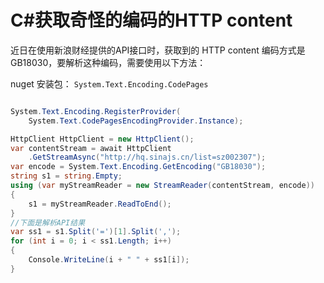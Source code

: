 # C#获取奇怪的编码的HTTP content

近日在使用新浪财经提供的API接口时，获取到的 HTTP content 编码方式是 GB18030，要解析这种编码，需要使用以下方法：

nuget 安装包： `System.Text.Encoding.CodePages`



```c#

System.Text.Encoding.RegisterProvider(
    System.Text.CodePagesEncodingProvider.Instance);

HttpClient HttpClient = new HttpClient();
var contentStream = await HttpClient
    .GetStreamAsync("http://hq.sinajs.cn/list=sz002307");
var encode = System.Text.Encoding.GetEncoding("GB18030");
string s1 = string.Empty;
using (var myStreamReader = new StreamReader(contentStream, encode))
{
    s1 = myStreamReader.ReadToEnd();
}
//下面是解析API结果
var ss1 = s1.Split('=')[1].Split(',');
for (int i = 0; i < ss1.Length; i++)
{
    Console.WriteLine(i + " " + ss1[i]);
}
```

